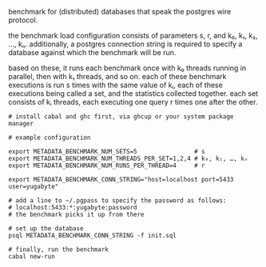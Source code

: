 benchmark for (distributed) databases that speak the postgres wire protocol.

the benchmark load configuration consists of parameters s, r, and k₀, k₁, k₂,
…, kₙ. additionally, a postgres connection string is required to specify a
database against which the benchmark will be run.

based on these, it runs each benchmark once with k₀ threads running in
parallel, then with k₁ threads, and so on. each of these benchmark executions
is run s times with the same value of kᵢ, each of these executions being called
a set, and the statistics collected together. each set consists of kᵢ threads,
each executing one query r times one after the other.

```
# install cabal and ghc first, via ghcup or your system package manager

# example configuration

export METADATA_BENCHMARK_NUM_SETS=5                # s
export METADATA_BENCHMARK_NUM_THREADS_PER_SET=1,2,4 # k₀, k₁, …, kₙ
export METADATA_BENCHMARK_NUM_RUNS_PER_THREAD=4     # r

export METADATA_BENCHMARK_CONN_STRING="host=localhost port=5433 user=yugabyte"

# add a line to ~/.pgpass to specify the password as follows:
# localhost:5433:*:yugabyte:password
# the benchmark picks it up from there

# set up the database
psql METADATA_BENCHMARK_CONN_STRING -f init.sql

# finally, run the benchmark
cabal new-run
```
